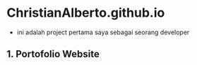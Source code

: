 # ChristianAlberto.github.io
- ini adalah project pertama saya sebagai seorang developer
## 1. Portofolio Website

